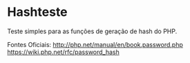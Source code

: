Hashteste
=========

Teste simples para as funções de geração de hash do PHP.


Fontes Oficiais:
http://php.net/manual/en/book.password.php
https://wiki.php.net/rfc/password_hash
